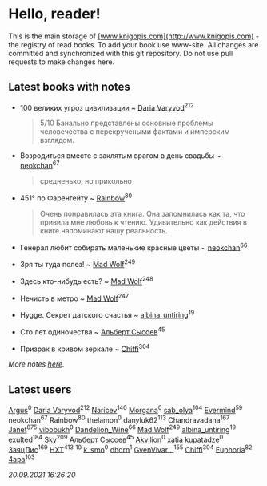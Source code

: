 # Hello, reader!
This is the main storage of [www.knigopis.com](http://www.knigopis.com) - the registry of read books.
To add your book use www-site. All changes are committed and synchronized with this git repository.
Do not use pull requests to make changes here.


## Latest books with notes
* 100 великих угроз цивилизации ~ [Daria Varyvod](users/829/829893410524253-facebook)<sup>212</sup>
    > 5/10 Банально представлены основные проблемы человечества с перекручеными фактами и имперским взглядом.

* Возродиться вместе с заклятым врагом в день свадьбы ~ [neokchan](users/113/113179958976964886996-google)<sup>67</sup>
    > средненько, но прикольно

* 451° по Фаренгейту ~ [Rainbow](users/109/109787328219839805802-google)<sup>80</sup>
    > Очень понравилась эта книга. Она запомнилась как та, что привила мне любовь к чтению. Удивительно как действия в книге напоминают нашу реальность.

* Генерал любит собирать маленькие красные цветы ~ [neokchan](users/113/113179958976964886996-google)<sup>66</sup>

* Зря ты туда полез! ~ [Mad Wolf](users/947/94738840-vkontakte)<sup>249</sup>

* Здесь кто-нибудь есть? ~ [Mad Wolf](users/947/94738840-vkontakte)<sup>248</sup>

* Нечисть в метро ~ [Mad Wolf](users/947/94738840-vkontakte)<sup>247</sup>

* Hygge. Секрет датского счастья ~ [albina_untiring](users/257/2579695-vkontakte)<sup>19</sup>

* Сто лет одиночества ~ [Альберт Сысоев](users/474/47446642-vkontakte)<sup>45</sup>

* Призрак в кривом зеркале ~ [Chiffi](users/105/105831994080785626680-google)<sup>304</sup>


_More notes [here](latest_books_with_notes.md)._


## Latest users
[Argus](users/104/104589481690203844799-googleplus)<sup>0</sup> 
[Daria Varyvod](users/829/829893410524253-facebook)<sup>212</sup> 
[Naricev](users/107/107090515204537133928-google)<sup>140</sup> 
[Morgana](users/113/113848823251983069565-google)<sup>0</sup> 
[sab_olya](users/139/139338401-vkontakte)<sup>104</sup> 
[Evermind](users/302/302928912-vkontakte)<sup>59</sup> 
[neokchan](users/113/113179958976964886996-google)<sup>67</sup> 
[Rainbow](users/109/109787328219839805802-google)<sup>80</sup> 
[thelamon](users/111/111415970638883668399-google)<sup>0</sup> 
[danyluk62](users/374/374149854-vkontakte)<sup>113</sup> 
[Chandravadana](users/105/105866022348292919948-google)<sup>167</sup> 
[Janet](users/108/108113656204404967440-google)<sup>875</sup> 
[vibobukh](users/109/109844475830298727911-google)<sup>0</sup> 
[Dandelion_Wine](users/586/58602788-vkontakte)<sup>66</sup> 
[Mad Wolf](users/947/94738840-vkontakte)<sup>249</sup> 
[albina_untiring](users/257/2579695-vkontakte)<sup>19</sup> 
[exulted](users/100/100599204551896265722-google)<sup>184</sup> 
[Sky](users/118/118049897850017649660-googleplus)<sup>209</sup> 
[Альберт Сысоев](users/474/47446642-vkontakte)<sup>45</sup> 
[Akvilion](users/111/111710291773782685376-google)<sup>0</sup> 
[xatia kupatadze](users/262/2629981519752358408-mailru)<sup>0</sup> 
[ЗаяцЛис](users/112/112388384595246311466-google)<sup>169</sup> 
[HXT](users/100/100002563462782-facebook)<sup>413</sup> 
[](users/110/110108278789076439525-google)<sup>10</sup> 
[k_smo](users/206/206848287-vkontakte)<sup>0</sup> 
[dhdrn](users/569/56925427-vkontakte)<sup>1</sup> 
[GvenVivar ..](users/158/158266434925901-facebook)<sup>155</sup> 
[Chiffi](users/105/105831994080785626680-google)<sup>304</sup> 
[Euphoria](users/106/106304994652616315178-google)<sup>82</sup> 
[4apa](users/117/117392596378069249667-google)<sup>103</sup> 


_20.09.2021 16:26:20_

